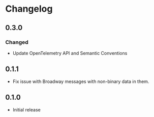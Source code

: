 # Changelog

## 0.3.0

### Changed

- Update OpenTelemetry API and Semantic Conventions

## 0.1.1

- Fix issue with Broadway messages with non-binary data in them.

## 0.1.0

- Initial release
